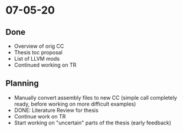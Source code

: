 # 07-05-20

## Done
- Overview of orig CC
- Thesis toc proposal
- List of LLVM mods
- Continued working on TR

## Planning
- Manually convert assembly files to new CC (simple call completely ready, before working
  on more difficult examples)
- DONE: Literature Review for thesis
- Continue work on TR
- Start working on "uncertain" parts of the thesis (early feedback)
